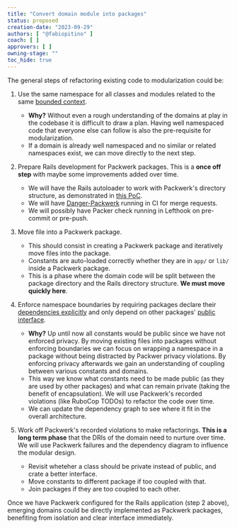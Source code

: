 ```yaml
---
title: "Convert domain module into packages"
status: proposed
creation-date: "2023-09-29"
authors: [ "@fabiopitino" ]
coach: [ ]
approvers: [ ]
owning-stage: ""
toc_hide: true
---
```


The general steps of refactoring existing code to modularization could be:

1. Use the same namespace for all classes and modules related to the same [bounded context](bounded_contexts.md).

   - **Why?** Without even a rough understanding of the domains at play in the codebase it is difficult to draw a plan.
     Having well namespaced code that everyone else can follow is also the pre-requisite for modularization.
   - If a domain is already well namespaced and no similar or related namespaces exist, we can move directly to the
     next step.
1. Prepare Rails development for Packwerk packages. This is a **once off step** with maybe some improvements
   added over time.

   - We will have the Rails autoloader to work with Packwerk's directory structure, as demonstrated in
     [this PoC](https://example_company.com/example_company-org/example_company/-/merge_requests/129254/diffs#note_1512982957).
   - We will have [Danger-Packwerk](https://github.com/rubyatscale/danger-packwerk) running in CI for merge requests.
   - We will possibly have Packer check running in Lefthook on pre-commit or pre-push.
1. Move file into a Packwerk package.

   - This should consist in creating a Packwerk package and iteratively move files into the package.
   - Constants are auto-loaded correctly whether they are in `app/` or `lib/` inside a Packwerk package.
   - This is a phase where the domain code will be split between the package directory and the Rails directory structure.
     **We must move quickly here**.
1. Enforce namespace boundaries by requiring packages declare their [dependencies explicitly](https://github.com/Shopify/packwerk/blob/main/USAGE.md#enforcing-dependency-boundary)
   and only depend on other packages' [public interface](https://github.com/rubyatscale/packwerk-extensions#privacy-checker).

   - **Why?** Up until now all constants would be public since we have not enforced privacy. By moving existing files
     into packages without enforcing boundaries we can focus on wrapping a namespace in a package without being distracted
     by Packwer privacy violations. By enforcing privacy afterwards we gain an understanding of coupling between various
     constants and domains.
   - This way we know what constants need to be made public (as they are used by other packages) and what can
     remain private (taking the benefit of encapsulation). We will use Packwerk's recorded violations (like RuboCop TODOs)
     to refactor the code over time.
   - We can update the dependency graph to see where it fit in the overall architecture.
1. Work off Packwerk's recorded violations to make refactorings. **This is a long term phase** that the DRIs of the
   domain need to nurture over time. We will use Packwerk failures and the dependency diagram to influence the modular design.

   - Revisit wheteher a class should be private instead of public, and crate a better interface.
   - Move constants to different package if too coupled with that.
   - Join packages if they are too coupled to each other.

Once we have Packwerk configured for the Rails application (step 2 above), emerging domains could be directly implemented
as Packwerk packages, benefiting from isolation and clear interface immediately.
